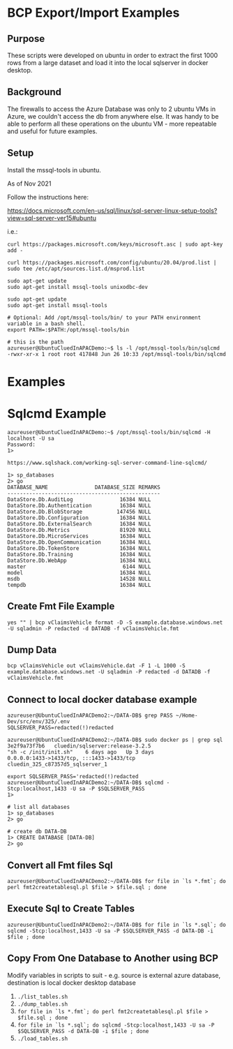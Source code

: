 # BCP Export/Import Examples

## Purpose
These scripts were developed on ubuntu in order to extract the first 1000 rows from a large dataset and load it into the local sqlserver in docker desktop.

## Background
The firewalls to access the Azure Database was only to 2 ubuntu VMs in Azure, we couldn't access the db from anywhere else. It was handy to be able to perform all these operations on the ubuntu VM - more repeatable and useful for future examples.

## Setup
Install the mssql-tools in ubuntu.

As of Nov 2021

Follow the instructions here:

https://docs.microsoft.com/en-us/sql/linux/sql-server-linux-setup-tools?view=sql-server-ver15#ubuntu

i.e.:
```
curl https://packages.microsoft.com/keys/microsoft.asc | sudo apt-key add -

curl https://packages.microsoft.com/config/ubuntu/20.04/prod.list | sudo tee /etc/apt/sources.list.d/msprod.list

sudo apt-get update 
sudo apt-get install mssql-tools unixodbc-dev

sudo apt-get update 
sudo apt-get install mssql-tools

# Optional: Add /opt/mssql-tools/bin/ to your PATH environment variable in a bash shell.
export PATH=:$PATH:/opt/mssql-tools/bin

# this is the path
azureuser@UbuntuCluedInAPACDemo:~$ ls -l /opt/mssql-tools/bin/sqlcmd
-rwxr-xr-x 1 root root 417848 Jun 26 10:33 /opt/mssql-tools/bin/sqlcmd
```

# Examples
# Sqlcmd Example

```
azureuser@UbuntuCluedInAPACDemo:~$ /opt/mssql-tools/bin/sqlcmd -H localhost -U sa
Password:
1>

https://www.sqlshack.com/working-sql-server-command-line-sqlcmd/

1> sp_databases
2> go
DATABASE_NAME               DATABASE_SIZE REMARKS                                                            
-------------------------------------------------
DataStore.Db.AuditLog               16384 NULL
DataStore.Db.Authentication         16384 NULL
DataStore.Db.BlobStorage           147456 NULL
DataStore.Db.Configuration          16384 NULL
DataStore.Db.ExternalSearch         16384 NULL
DataStore.Db.Metrics                81920 NULL
DataStore.Db.MicroServices          16384 NULL
DataStore.Db.OpenCommunication      16384 NULL
DataStore.Db.TokenStore             16384 NULL
DataStore.Db.Training               16384 NULL
DataStore.Db.WebApp                 16384 NULL
master                               6144 NULL
model                               16384 NULL
msdb                                14528 NULL
tempdb                              16384 NULL      
```

## Create Fmt File Example
```
yes "" | bcp vClaimsVehicle format -D -S example.database.windows.net -U sqladmin -P redacted -d DATADB -f vClaimsVehicle.fmt
```

## Dump Data
```
bcp vClaimsVehicle out vClaimsVehicle.dat -F 1 -L 1000 -S example.database.windows.net -U sqladmin -P redacted -d DATADB -f vClaimsVehicle.fmt
```

## Connect to local docker database example

```
azureuser@UbuntuCluedInAPACDemo2:~/DATA-DB$ grep PASS ~/Home-Dev/src/env/325/.env
SQLSERVER_PASS=redacted(!)redacted

azureuser@UbuntuCluedInAPACDemo2:~/DATA-DB$ sudo docker ps | grep sql
3e2f9a73f7b6   cluedin/sqlserver:release-3.2.5                       "sh -c /init/init.sh"    6 days ago   Up 3 days             0.0.0.0:1433->1433/tcp, :::1433->1433/tcp                                                                                                                                                                            cluedin_325_c87357d5_sqlserver_1

export SQLSERVER_PASS='redacted(!)redacted
azureuser@UbuntuCluedInAPACDemo2:~/DATA-DB$ sqlcmd -Stcp:localhost,1433 -U sa -P $SQLSERVER_PASS
1>

# list all databases
1> sp_databases
2> go

# create db DATA-DB
1> CREATE DATABASE [DATA-DB]
2> go
```

## Convert all Fmt files Sql
```
azureuser@UbuntuCluedInAPACDemo2:~/DATA-DB$ for file in `ls *.fmt`; do perl fmt2createtablesql.pl $file > $file.sql ; done
```

## Execute Sql to Create Tables
```
azureuser@UbuntuCluedInAPACDemo2:~/DATA-DB$ for file in `ls *.sql`; do sqlcmd -Stcp:localhost,1433 -U sa -P $SQLSERVER_PASS -d DATA-DB -i $file ; done
```

## Copy From One Database to Another using BCP
Modify variables in scripts to suit - e.g. source is external azure database, destination is local docker desktop database

1. `./list_tables.sh`
2. `./dump_tables.sh`
3. ```for file in `ls *.fmt`; do perl fmt2createtablesql.pl $file > $file.sql ; done```
4. ```for file in `ls *.sql`; do sqlcmd -Stcp:localhost,1433 -U sa -P $SQLSERVER_PASS -d DATA-DB -i $file ; done```
5. `./load_tables.sh`
   